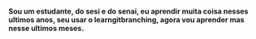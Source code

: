 #### Sou um estudante, do sesi e do senai, eu aprendir muita coisa nesses ultimos anos, seu usar o learngitbranching, agora vou aprender mas nesse ultimos meses.
